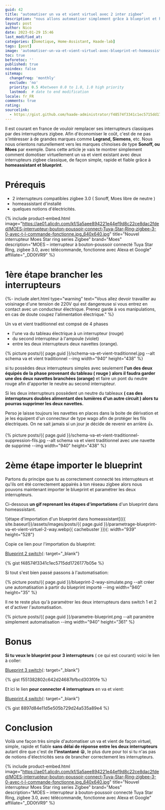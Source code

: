 ```yaml
---
guid: 42
title: "automatiser un va et vient virtuel avec 2 inter zigbee"
description: "nous allons automatiser simplement grâce à blueprint et homeassistant un va et vient virtuel entre 2 interrupteurs simple voie zigbee"
layout: post
author: Nico
date: 2023-01-29 15:46
last_modified_at: 
categories: [Domotique, Home-Assistant, Haade-lab]
tags: [post]
image: 'automatiser-un-va-et-vient-virtuel-avec-blueprint-et-homeassistant.png'
toc: true
beforetoc: ''
published: true
noindex: false
sitemap:
  changefreq: 'monthly'
  exclude: 'no'
  priority: 0.5 #between 0.0 to 1.0, 1.0 high priority
  lastmod:  # date to end modification
locale: fr_FR
comments: true
rating:  
sourcelink:
  - https://gist.github.com/haade-administrator/f48574f3341c1ec5715dd1726177b05e
---
```


Il est courant en france de vouloir remplacer ses interrupteurs classiques par des interrupteurs zigbee. Afin d'économiser le coût, c'est de ne pas s'intéresser à de grandes marques comme **Legrand, Siemens**, etc. Nous nous orientons naturellement vers les marques chinoises de type **Sonoff, ou Moes** par exemple. Dans cette article je vais te montrer simplement comment domotiser virtuellement un va et vient existant avec deux interrupteurs zigbee classique, de façon simple, rapide et fiable grâce à **homeassistant et blueprint**.

# Prérequis

- 2 interrupteurs compatibles zigbee 3.0 ( Sonoff, Moes libre de neutre )
- homeassistant d'installé
- quelques notions d'électricités.

{% include product-embed.html image="https://ae01.alicdn.com/kf/Sa5aee894221e44ef9d8c22ce8dac2fded/MOES-interrupteur-bouton-poussoir-connect-Tuya-Star-Ring-zigbee-3-0-avec-t-l-commande-fonctionne.jpg_640x640.jpg" title="Nouvel interrupteur Moes Star ring series Zigbee" brand="Moes" description="MOES – interrupteur à bouton-poussoir connecté Tuya Star Ring, zigbee 3.0, avec télécommande, fonctionne avec Alexa et Google" affiliate="_DD0tVR9" %}

# 1ère étape brancher les interrupteurs

{%- include alert.html type="warning" text="Vous allez devoir travailler au voisinage d'une tension de 220V qui est dangereuse si vous entrez en contact avec un conducteur électrique. Prenez garde à vos manipulations, en cas de doute coupez l'alimentation électrique." %}

Un va et vient traditionnel est compsé de 4 phases 
- l'une va du tableau électrique à un interrupteur (rouge)
- du second interrupteur à l'ampoule (violet)
- entre les deux interrupteurs deux navettes (orange).

{% picture posts/{{ page.guid }}/schema-va-et-vient-traditionnel.jpg --alt schema va et vient traditionnel --img width="940" height="438" %}

si tu possèdes deux interrupteurs simples avec seulement **l'un des deux équipés de la phase provenant du tableau ( rouge )
alors il faudra garder une des deux navettes branchées (orange)** et faire un pont du neutre rouge afin d'apporter le neutre au second interrupteur.

Si les deux interrupteurs possèdent un neutre du tableaux **( cas des interrupteurs doubles alimentant des lumières d'un autre circuit ) alors tu pourras supprimer les deux navettes.**

Perso je laisse toujours les navettes en places dans la boite de dérivation et je les équipent d'un connecteur de type wago afin de protéger les fils électriques. On ne sait jamais si un jour je décide de revenir en arrière 👍.

{% picture posts/{{ page.guid }}/schema-va-et-vient-traditionnel-suppression-fils.jpg --alt schema va et vient traditionnel avec une navette de supprimé --img width="940" height="438" %}

# 2ème étape importer le blueprint

Partons du principe que tu as correctement connecté tes interrupteurs et qu'ils ont été correctement appairés à ton réseau zigbee alors nous pouvons maintenant importer le blueprint et paramétrer les deux interrupteurs.

Ci-dessous **un gif reprenant les étapes d'importations** d'un blueprint dans homeassistant.

![étape d'importation d'un blueprint dans homeassistant]({{ site.baseurl}}/assets/images/posts/{{ page.guid }}/parametrage-blueprint-va-et-vient-virtuel-2-way.webp{{ cachebuster }}){: width="939" height="528"}

Copie ce lien pour l'importation du blueprint:

[Blueprint 2 switch](https://gist.github.com/haade-administrator/f48574f3341c1ec5715dd1726177b05e){: target="_blank"}

{% gist f48574f3341c1ec5715dd1726177b05e %}

Si tout s'est bien passé passons à l'automatisation:

{% picture posts/{{ page.guid }}/blueprint-2-way-simulate.png --alt créer une automatisation à partir du blueprint importé --img width="940" height="35" %}

Il ne te reste plus qu'à paramétrer les deux interrupteurs dans switch 1 et 2 et d'activer l'automatisation.

{% picture posts/{{ page.guid }}/parametre-blueprint.png --alt paramètre simplement automatisation --img width="940" height="361" %}

# Bonus

**Si tu veux le blueprint pour 3 interrupteurs** ( ce qui est courant) voici le lien à coller:

[Blueprint 3 switch](https://gist.github.com/haade-administrator/f551382802c642d24687bfbcd303f0fe){: target="_blank"}

{% gist f551382802c642d24687bfbcd303f0fe %}

Et ici le lien **pour connecter 4 interrupteurs** en va et vient:

[Blueprint 4 switch](https://gist.github.com/haade-administrator/8897d84e11d5e505b729d24a535a89e4){: target="_blank"}

{% gist 8897d84e11d5e505b729d24a535a89e4 %}

# Conclusion

Voilà une façon très simple d'automatiser un va et vient de façon virtuel, simple, rapide et fiable **sans délai de réponse entre les deux interrupteurs** autant dire que c'est de **l'instantané** 😁, le plus dure pour toi si tu n'as pas de notions d'électricités sera de brancher correctement les interrupteurs.

{% include product-embed.html image="https://ae01.alicdn.com/kf/Sa5aee894221e44ef9d8c22ce8dac2fded/MOES-interrupteur-bouton-poussoir-connect-Tuya-Star-Ring-zigbee-3-0-avec-t-l-commande-fonctionne.jpg_640x640.jpg" title="Nouvel interrupteur Moes Star ring series Zigbee" brand="Moes" description="MOES – interrupteur à bouton-poussoir connecté Tuya Star Ring, zigbee 3.0, avec télécommande, fonctionne avec Alexa et Google" affiliate="_DD0tVR9" %}


